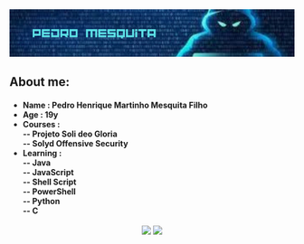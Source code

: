 <div align="center">
  <img src='./bannergit.png'>
</div>
<h2> About me: </h2>
<h4>
  <ul>
    <li> Name : Pedro Henrique Martinho Mesquita Filho </li>
    <li> Age : 19y
    <li> Courses : <br>-- Projeto Soli deo Gloria <br>-- Solyd Offensive Security
    <li> Learning :<br>-- Java <br>--  JavaScript <br>-- Shell Script <br>-- PowerShell <br>-- Python <br>-- C</li> 
  </ul>
</h4>
 <div align="center">
  <img src='https://github-readme-stats.vercel.app/api?username=PedroMesquitaFilho&theme=tokyonight' width="50%">
  <img src='https://github-readme-stats.vercel.app/api/top-langs/?username=PedroMesquitaFilho&layout=compact&theme=tokyonight' width="43%">
</div>

